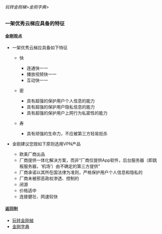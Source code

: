 ###### 玩转金刚梯>金刚字典>
### 一架优秀云梯应具备的特征

#### 金刚观点
- 一架优秀云梯应具备如下特征
  - 快
    - 连通快一一
    - 播放视频快一一
    - 互动快一一


  - 密
    - 具有超强的保护用户个人信息的能力
    - 具有超强的保护用户隐私信息的能力
    - 具有超强的保护用户上网行为私密性的能力

  - 寿
    - 具有顽强的生命力，不应被第三方轻易扼杀

- 金刚建议您按如下原则选用VPN产品
  - 欧美厂商出品
  - 厂商提供一体化解决方案，而非“厂商仅提供App软件，后台服务器（即跳板服务器，‘机场’）由不确定的第三方提供”
  - 厂商承诺以其所在国法律为准则，严格保护用户个人信息和隐私的
  - 厂商未被邪恶政权渗透、控制的
  - 闭源
  - 价格适中
  - 连接健壮、网速较快
#### 返回到
- [玩转金刚梯](https://github.com/a2zitpro/web/blob/master/LadderFree/A.md)
- [金刚字典](https://github.com/a2zitpro/web/blob/master/LadderFree/kkDictionary/KKDictionary.md)

